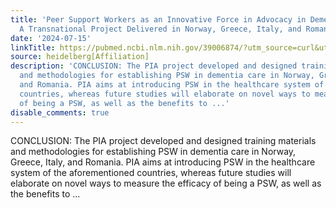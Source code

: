 ```yaml
---
title: 'Peer Support Workers as an Innovative Force in Advocacy in Dementia Care:
  A Transnational Project Delivered in Norway, Greece, Italy, and Romania'
date: '2024-07-15'
linkTitle: https://pubmed.ncbi.nlm.nih.gov/39006874/?utm_source=curl&utm_medium=rss&utm_campaign=pubmed-2&utm_content=1FakS-2QOkCT8HsMOQP1bCRQ4YzyumYOmxmF0moLsQ3dFB1E9V&fc=20220326224207&ff=20240715181450&v=2.18.0.post9+e462414
source: heidelberg[Affiliation]
description: 'CONCLUSION: The PIA project developed and designed training materials
  and methodologies for establishing PSW in dementia care in Norway, Greece, Italy,
  and Romania. PIA aims at introducing PSW in the healthcare system of the aforementioned
  countries, whereas future studies will elaborate on novel ways to measure the efficacy
  of being a PSW, as well as the benefits to ...'
disable_comments: true
---
```

CONCLUSION: The PIA project developed and designed training materials and methodologies for establishing PSW in dementia care in Norway, Greece, Italy, and Romania. PIA aims at introducing PSW in the healthcare system of the aforementioned countries, whereas future studies will elaborate on novel ways to measure the efficacy of being a PSW, as well as the benefits to ...